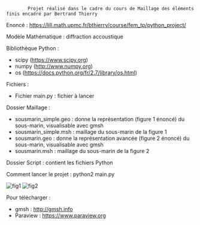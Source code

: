             Projet réalisé dans le cadre du cours de Maillage des éléments finis encadré par Bertrand Thierry
   
  Enoncé : https://ljll.math.upmc.fr/bthierry/course/fem_tp/python_project/
  
  Modèle Mathématique : diffraction accoustique 
  
  Bibliothèque Python : 
  - scipy (https://www.scipy.org)
  - numpy (http://www.numpy.org)
  - os (https://docs.python.org/fr/2.7/library/os.html)
  
  Fichiers : 
  - Fichier main.py : fichier à lancer 
  
  Dossier Maillage : 
  - sousmarin_simple.geo : donne la représentation (figure 1 énoncé) du sous-marin, visualisable avec gmsh
  - sousmarin_simple.msh : maillage du sous-marin de la figure 1 
  - sousmarin.geo : donne la représentation avancée (figure 2 énoncé) du sous-marin, visualisable avec gmsh
  - sousmarin.msh : maillage du sous-marin de la figure 2 
  
  Dossier Script : contient les fichiers Python
  
Comment lancer le projet : python2 main.py
  
![fig1](https://user-images.githubusercontent.com/23095219/50483647-97791880-09e4-11e9-97a7-15b73f5c5dc1.png)
![fig2](https://user-images.githubusercontent.com/23095219/50483645-96e08200-09e4-11e9-93b5-9447f223e7d8.png)

  Pour télécharger : 
  - gmsh : http://gmsh.info
  - Paraview : https://www.paraview.org



